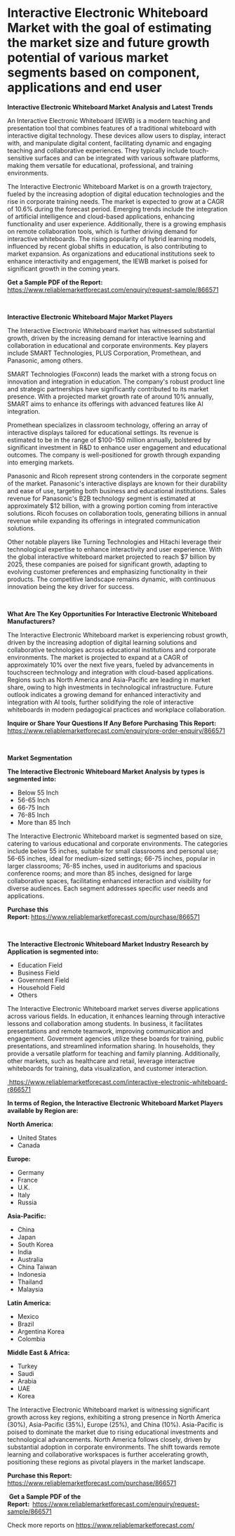<p><h1>Interactive Electronic Whiteboard Market with the goal of estimating the market size and future growth potential of various market segments based on component, applications and end user</h1></p><p><strong>Interactive Electronic Whiteboard Market Analysis and Latest Trends</strong></p>
<p><p>An Interactive Electronic Whiteboard (IEWB) is a modern teaching and presentation tool that combines features of a traditional whiteboard with interactive digital technology. These devices allow users to display, interact with, and manipulate digital content, facilitating dynamic and engaging teaching and collaborative experiences. They typically include touch-sensitive surfaces and can be integrated with various software platforms, making them versatile for educational, professional, and training environments.</p><p>The Interactive Electronic Whiteboard Market is on a growth trajectory, fueled by the increasing adoption of digital education technologies and the rise in corporate training needs. The market is expected to grow at a CAGR of 10.6% during the forecast period. Emerging trends include the integration of artificial intelligence and cloud-based applications, enhancing functionality and user experience. Additionally, there is a growing emphasis on remote collaboration tools, which is further driving demand for interactive whiteboards. The rising popularity of hybrid learning models, influenced by recent global shifts in education, is also contributing to market expansion. As organizations and educational institutions seek to enhance interactivity and engagement, the IEWB market is poised for significant growth in the coming years.</p></p>
<p><strong>Get a Sample PDF of the Report:&nbsp;</strong> <a href="https://www.reliablemarketforecast.com/enquiry/request-sample/866571?utm_campaign=3169&utm_medium=2&utm_source=Github&utm_content=ia&utm_term=04042025&utm_id=interactive-electronic-whiteboard">https://www.reliablemarketforecast.com/enquiry/request-sample/866571</a></p>
<p>&nbsp;</p>
<p><strong>Interactive Electronic Whiteboard Major Market Players</strong></p>
<p><p>The Interactive Electronic Whiteboard market has witnessed substantial growth, driven by the increasing demand for interactive learning and collaboration in educational and corporate environments. Key players include SMART Technologies, PLUS Corporation, Promethean, and Panasonic, among others.</p><p>SMART Technologies (Foxconn) leads the market with a strong focus on innovation and integration in education. The company's robust product line and strategic partnerships have significantly contributed to its market presence. With a projected market growth rate of around 10% annually, SMART aims to enhance its offerings with advanced features like AI integration.</p><p>Promethean specializes in classroom technology, offering an array of interactive displays tailored for educational settings. Its revenue is estimated to be in the range of $100-150 million annually, bolstered by significant investment in R&D to enhance user engagement and educational outcomes. The company is well-positioned for growth through expanding into emerging markets.</p><p>Panasonic and Ricoh represent strong contenders in the corporate segment of the market. Panasonic's interactive displays are known for their durability and ease of use, targeting both business and educational institutions. Sales revenue for Panasonic's B2B technology segment is estimated at approximately $12 billion, with a growing portion coming from interactive solutions. Ricoh focuses on collaboration tools, generating billions in annual revenue while expanding its offerings in integrated communication solutions.</p><p>Other notable players like Turning Technologies and Hitachi leverage their technological expertise to enhance interactivity and user experience. With the global interactive whiteboard market projected to reach $7 billion by 2025, these companies are poised for significant growth, adapting to evolving customer preferences and emphasizing functionality in their products. The competitive landscape remains dynamic, with continuous innovation being the key driver for success.</p></p>
<p>&nbsp;</p>
<p><strong>What Are The Key Opportunities For Interactive Electronic Whiteboard Manufacturers?</strong></p>
<p><p>The Interactive Electronic Whiteboard market is experiencing robust growth, driven by the increasing adoption of digital learning solutions and collaborative technologies across educational institutions and corporate environments. The market is projected to expand at a CAGR of approximately 10% over the next five years, fueled by advancements in touchscreen technology and integration with cloud-based applications. Regions such as North America and Asia-Pacific are leading in market share, owing to high investments in technological infrastructure. Future outlook indicates a growing demand for enhanced interactivity and integration with AI tools, further solidifying the role of interactive whiteboards in modern pedagogical practices and workplace collaboration.</p></p>
<p><strong>Inquire or Share Your Questions If Any Before Purchasing This Report:</strong> <a href="https://www.reliablemarketforecast.com/enquiry/pre-order-enquiry/866571?utm_campaign=3169&utm_medium=2&utm_source=Github&utm_content=ia&utm_term=04042025&utm_id=interactive-electronic-whiteboard">https://www.reliablemarketforecast.com/enquiry/pre-order-enquiry/866571</a></p>
<p>&nbsp;</p>
<p><strong>Market Segmentation</strong></p>
<p><strong>The Interactive Electronic Whiteboard Market Analysis by types is segmented into:</strong></p>
<p><ul><li>Below 55 Inch</li><li>56-65 Inch</li><li>66-75 Inch</li><li>76-85 Inch</li><li>More than 85 Inch</li></ul></p>
<p><p>The Interactive Electronic Whiteboard market is segmented based on size, catering to various educational and corporate environments. The categories include below 55 inches, suitable for small classrooms and personal use; 56-65 inches, ideal for medium-sized settings; 66-75 inches, popular in larger classrooms; 76-85 inches, used in auditoriums and spacious conference rooms; and more than 85 inches, designed for large collaborative spaces, facilitating enhanced interaction and visibility for diverse audiences. Each segment addresses specific user needs and applications.</p></p>
<p><strong>Purchase this Report:&nbsp;</strong><a href="https://www.reliablemarketforecast.com/purchase/866571?utm_campaign=3169&utm_medium=2&utm_source=Github&utm_content=ia&utm_term=04042025&utm_id=interactive-electronic-whiteboard">https://www.reliablemarketforecast.com/purchase/866571</a></p>
<p>&nbsp;</p>
<p><strong>The Interactive Electronic Whiteboard Market Industry Research by Application is segmented into:</strong></p>
<p><ul><li>Education Field</li><li>Business Field</li><li>Government Field</li><li>Household Field</li><li>Others</li></ul></p>
<p><p>The Interactive Electronic Whiteboard market serves diverse applications across various fields. In education, it enhances learning through interactive lessons and collaboration among students. In business, it facilitates presentations and remote teamwork, improving communication and engagement. Government agencies utilize these boards for training, public presentations, and streamlined information sharing. In households, they provide a versatile platform for teaching and family planning. Additionally, other markets, such as healthcare and retail, leverage interactive whiteboards for training, data visualization, and customer interaction.</p></p>
<p><a href="https://www.reliablemarketforecast.com/interactive-electronic-whiteboard-r866571?utm_campaign=3169&utm_medium=2&utm_source=Github&utm_content=ia&utm_term=04042025&utm_id=interactive-electronic-whiteboard">&nbsp;https://www.reliablemarketforecast.com/interactive-electronic-whiteboard-r866571</a></p>
<p><strong>In terms of Region, the Interactive Electronic Whiteboard Market Players available by Region are:</strong></p>
<p>
    <p> <strong> North America: </strong>
        <ul>
            <li>United States</li>
            <li>Canada</li>
        </ul>
        </p> 
    <p> <strong> Europe: </strong>
        <ul>
            <li>Germany</li>
            <li>France</li>
            <li>U.K.</li>
            <li>Italy</li>
            <li>Russia</li>
        </ul>
        </p> 
    <p> <strong> Asia-Pacific: </strong>
        <ul>
            <li>China</li>
            <li>Japan</li>
            <li>South Korea</li>
            <li>India</li>
            <li>Australia</li>
            <li>China Taiwan</li>
            <li>Indonesia</li>
            <li>Thailand</li>
            <li>Malaysia</li>
        </ul>
        </p> 
    <p> <strong> Latin America: </strong>
        <ul>
            <li>Mexico</li>
            <li>Brazil</li>
            <li>Argentina Korea</li>
            <li>Colombia</li>
        </ul>
        </p> 
    <p> <strong> Middle East & Africa: </strong>
        <ul>
            <li>Turkey</li>
            <li>Saudi</li>
            <li>Arabia</li>
            <li>UAE</li>
            <li>Korea</li>
        </ul>
    </p>
    </p>
<p><p>The Interactive Electronic Whiteboard market is witnessing significant growth across key regions, exhibiting a strong presence in North America (30%), Asia-Pacific (35%), Europe (25%), and China (10%). Asia-Pacific is poised to dominate the market due to rising educational investments and technological advancements. North America follows closely, driven by substantial adoption in corporate environments. The shift towards remote learning and collaborative workspaces is further accelerating growth, positioning these regions as pivotal players in the market landscape.</p></p>
<p><strong>Purchase this Report: </strong><a href="https://www.reliablemarketforecast.com/purchase/866571?utm_campaign=3169&utm_medium=2&utm_source=Github&utm_content=ia&utm_term=04042025&utm_id=interactive-electronic-whiteboard">https://www.reliablemarketforecast.com/purchase/866571</a></p>
<p>&nbsp;<strong>Get a Sample PDF of the Report:&nbsp;&nbsp;</strong><a href="https://www.reliablemarketforecast.com/enquiry/request-sample/866571?utm_campaign=3169&utm_medium=2&utm_source=Github&utm_content=ia&utm_term=04042025&utm_id=interactive-electronic-whiteboard">https://www.reliablemarketforecast.com/enquiry/request-sample/866571</a></p>
<p><strong></strong></p>
<p>Check more reports on <a href="https://www.reliablemarketforecast.com/?utm_campaign=3169&utm_medium=2&utm_source=Github&utm_content=ia&utm_term=04042025&utm_id=interactive-electronic-whiteboard">https://www.reliablemarketforecast.com/</a></p>